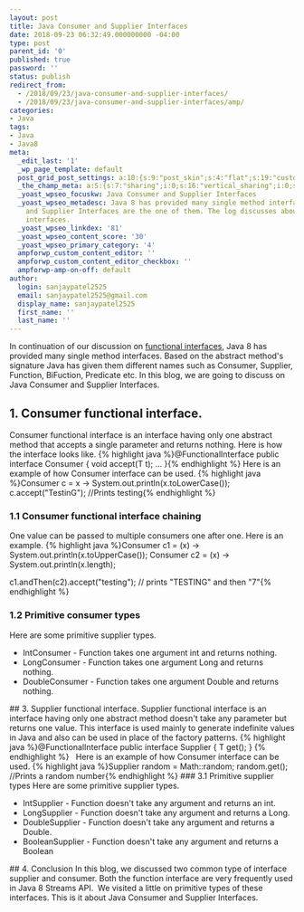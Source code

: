 ```yaml
---
layout: post
title: Java Consumer and Supplier Interfaces
date: 2018-09-23 06:32:49.000000000 -04:00
type: post
parent_id: '0'
published: true
password: ''
status: publish
redirect_from:
  - /2018/09/23/java-consumer-and-supplier-interfaces/
  - /2018/09/23/java-consumer-and-supplier-interfaces/amp/
categories:
- Java
tags:
- Java
- Java8
meta:
  _edit_last: '1'
  _wp_page_template: default
  post_grid_post_settings: a:10:{s:9:"post_skin";s:4:"flat";s:19:"custom_thumb_source";s:92:"https://abyte.stream/wp-content/plugins/post-grid/assets/frontend/css/images/placeholder.png";s:17:"font_awesome_icon";s:0:"";s:23:"font_awesome_icon_color";s:7:"#737272";s:22:"font_awesome_icon_size";s:4:"50px";s:17:"custom_youtube_id";s:0:"";s:15:"custom_vimeo_id";s:0:"";s:21:"custom_dailymotion_id";s:0:"";s:14:"custom_mp3_url";s:0:"";s:20:"custom_soundcloud_id";s:0:"";}
  _the_champ_meta: a:5:{s:7:"sharing";i:0;s:16:"vertical_sharing";i:0;s:7:"counter";i:0;s:16:"vertical_counter";i:0;s:11:"fb_comments";i:0;}
  _yoast_wpseo_focuskw: Java Consumer and Supplier Interfaces
  _yoast_wpseo_metadesc: Java 8 has provided many single method interfaces. Java Consumer
    and Supplier Interfaces are the one of them. The log discusses about these two
    interfaces.
  _yoast_wpseo_linkdex: '81'
  _yoast_wpseo_content_score: '30'
  _yoast_wpseo_primary_category: '4'
  ampforwp_custom_content_editor: ''
  ampforwp_custom_content_editor_checkbox: ''
  ampforwp-amp-on-off: default
author:
  login: sanjaypatel2525
  email: sanjaypatel2525@gmail.com
  display_name: sanjaypatel2525
  first_name: ''
  last_name: ''
---
```

In continuation of our discussion on <a href="https://abyte.stream/2018/09/15/java-lambda-functional-programming-part-2/">functional interfaces</a>, Java 8 has provided many single method interfaces. Based on the abstract method's signature Java has given them different names such as Consumer, Supplier, Function, BiFuction, Predicate etc. In this blog, we are going to discuss on Java Consumer and Supplier Interfaces.
## 1. Consumer functional interface.
Consumer functional interface is an interface having only one abstract method that accepts a single parameter and returns nothing. Here is how the interface looks like.
{% highlight java %}@FunctionalInterface
public interface Consumer<T> {
    void accept(T t);
    ...
}{% endhighlight %}
Here is an example of how Consumer interface can be used.
{% highlight java %}Consumer<String> c = x -> System.out.println(x.toLowerCase());  
c.accept("TestinG"); //Prints testing{% endhighlight %}
### 1.1 Consumer functional interface chaining
One value can be passed to multiple consumers one after one. Here is an example.
{% highlight java %}Consumer<String> c1 = (x) -> System.out.println(x.toUpperCase());
Consumer<String> c2 = (x) -> System.out.println(x.length);

c1.andThen(c2).accept("testing"); // prints "TESTING" and then "7"{% endhighlight %}
### 1.2 Primitive consumer types
Here are some primitive supplier types.
<ul>
<li>IntConsumer - Function takes one argument int and returns nothing.</li>
<li>LongConsumer - Function takes one argument Long and returns nothing.</li>
<li>DoubleConsumer - Function takes one argument Double and returns nothing.</li>
</ul>
## 3. Supplier functional interface.
Supplier functional interface is an interface having only one abstract method doesn't take any parameter but returns one value. This interface is used mainly to generate indefinite values in Java and also can be used in place of the factory patterns.
{% highlight java %}@FunctionalInterface
public interface Supplier<T> {
    T get();
}
{% endhighlight %}
&nbsp;
Here is an example of how Consumer interface can be used.
{% highlight java %}Supplier<Double> random = Math::random;
random.get(); //Prints a random number{% endhighlight %}
### 3.1 Primitive supplier types
Here are some primitive supplier types.
<ul>
<li>IntSupplier - Function doesn't take any argument and returns an int.</li>
<li>LongSupplier - Function doesn't take any argument and returns a Long.</li>
<li>DoubleSupplier - Function doesn't take any argument and returns a Double.</li>
<li>BooleanSupplier - Function doesn't take any argument and returns a Boolean</li>
</ul>
## 4. Conclusion
In this blog, we discussed two common type of interface supplier and consumer. Both the function interface are very frequently used in Java 8 Streams API.  We visited a little on primitive types of these interfaces. This is it about Java Consumer and Supplier Interfaces.
